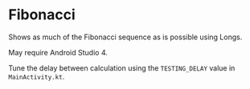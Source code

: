 # Fibonacci

Shows as much of the Fibonacci sequence as is possible using Longs.

May require Android Studio 4.

Tune the delay between calculation using the `TESTING_DELAY` value in `MainActivity.kt`.